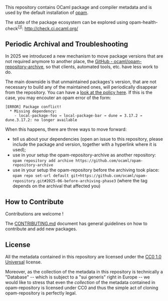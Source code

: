 This repository contains OCaml package and compiler metadata and is used by the default installation of [opam](https://opam.ocaml.org/).

The state of the package ecosystem can be explored using opam-health-check<sup>[[1]]</sup>: http://check.ci.ocaml.org/

## Periodic Archival and Troubleshooting

In 2025 we introduced a new mechanism to move package versions that are not required anymore to another place,
the [GitHub - ocaml/opam-repository-archive](https://github.com/ocaml/opam-repository-archive), so that clients,
automated tools, etc. have less work to do.

The main downside is that unmaintained packages's version, that are not necessary to build any of the maintained
ones, will periodically disappear from the repository. You can have a
[look at the policy here](https://github.com/ocaml/opam-repository/blob/master/governance/policies/archiving.md).
If this is the case, you may encouter an opam error of the form:
```
[ERROR] Package conflict!
  * Missing dependency:
    - local-package-foo → local-package-bar → dune = 3.17.2 → dune.3.17.2: no longer available
```

When this happens, there are three ways to move forward:
- tell us about your dependencies (open an issue to this repository, please include the package and version, together with a hyperlink where it is used);
- use in your setup the opam-repository-archive as another repository: `opam repository add archive https://github.com/ocaml/opam-repository-archive`
- use in your setup the opam-repository before the archiving took place: `opam repo set-url default git+https://github.com/ocaml/opam-repository.git#2025-06-before-archiving-phase3` (where the tag depends on the archival that affected you)

## How to Contribute

Contributions are welcome !

The [CONTRIBUTING.md](CONTRIBUTING.md) document has general guidelines
on how to contribute and add new packages.

## License

All the metadata contained in this repository are licensed under the
[CC0 1.0 Universal](http://creativecommons.org/publicdomain/zero/1.0/)
license.

Moreover, as the collection of the metadata in this repository is
technically a "Database" -- which is subject to a "sui generis" right
in Europe -- we would like to stress that even the *collection* of
the metadata contained in opam-repository is licensed under CC0 and
thus the simple act of cloning opam-repository is perfectly legal.

[1]: https://github.com/ocurrent/opam-health-check
